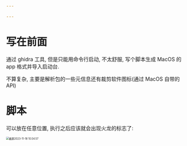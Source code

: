 ```yaml
---

---
```




# 写在前面

通过 ghidra 工具, 但是只能用命令行启动, 不太舒服, 写个脚本生成 MacOS 的 app 格式并导入启动台. 

不算复杂, 主要是解析包的一些元信息还有裁剪软件图标(通过 MacOS 自带的 API)

# 脚本



<script src="https://gist.github.com/zorchp/2f5cba673d7d4e92259f286cdc2174da.js"></script>

可以放在任意位置, 执行之后应该就会出现火龙的标志了:

<img src="../../../../../Desktop/%E6%88%AA%E5%B1%8F2023-11-18%2010.04.57.jpg" alt="截屏2023-11-18 10.04.57" style="zoom:50%;" />